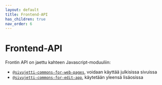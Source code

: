 ```yaml
---
layout: default
title: Frontend-API
has_children: true
nav_order: 6
---
```


# Frontend-API

Frontin API on jaettu kahteen Javascript-moduuliin:

- [`@sivujetti-commons-for-web-pages`](./sivujetti-commons-for-web-pages.html), voidaan käyttää julkisissa sivuissa
- [`@sivujetti-commons-for-edit-app`](./sivujetti-commons-for-edit-app.html), käytetään yleensä lisäosissa
